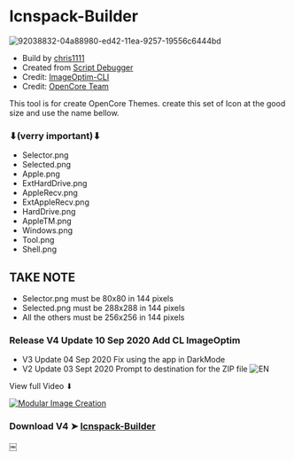 # Icnspack-Builder

![92038832-04a88980-ed42-11ea-9257-19556c6444bd](https://user-images.githubusercontent.com/6248794/92473755-02fb1d80-f1a9-11ea-8f17-607fd1a2b536.png)

- Build by [chris1111](https://github.com/chris1111/)
- Created from [Script Debugger](https://latenightsw.com/)
- Credit: [ImageOptim-CLI](https://github.com/acidanthera/OpenCorePkg)
- Credit: [OpenCore Team](https://github.com/JamieMason/ImageOptim-CLI#installation)

This tool is for create OpenCore Themes. create this set of Icon at the good size and use the name bellow.
### ⬇(verry important)⬇
 
- Selector.png
- Selected.png
- Apple.png
- ExtHardDrive.png
- AppleRecv.png
- ExtAppleRecv.png
- HardDrive.png
- AppleTM.png
- Windows.png
- Tool.png
- Shell.png

## TAKE NOTE 
- Selector.png must be 80x80 in 144 pixels
- Selected.png must be 288x288 in 144 pixels
- All the others must be 256x256 in 144 pixels


### Release V4 Update 10 Sep 2020 Add CL ImageOptim
- V3 Update 04 Sep 2020 Fix using the app in DarkMode
- V2 Update 03 Sept 2020 Prompt to destination for the ZIP file
![EN](https://user-images.githubusercontent.com/6248794/92121680-8d6a0880-edc8-11ea-96a4-7630a7ca6e51.png)


View full Video ⬇︎

[![Modular Image Creation](https://i.ibb.co/K5bFrB5/VIDEO.png)](https://youtu.be/nxrENX-bslg)


### Download V4 ➤ [Icnspack-Builder](https://github.com/chris1111/Icnspack-Builder/releases/tag/V4)

￼

